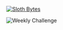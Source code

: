 [![Sloth Bytes](https://media.beehiiv.com/cdn-cgi/image/fit=scale-down,format=auto,onerror=redirect,quality=80/uploads/asset/file/64cb77a5-fc96-4366-a66b-417b7b67b953/sloth_bytes_title_with_bg.png?t=1713836853 "Sloth Bytes")](https://slothbytes.beehiiv.com/)

![Weekly Challenge](https://media.beehiiv.com/uploads/asset/file/995d039a-9afa-4f7f-8ab2-5a2ef8f1832a/Sloth_Bytes_Challenge__1_.gif?t=1718050083 "Weekly Challenge")